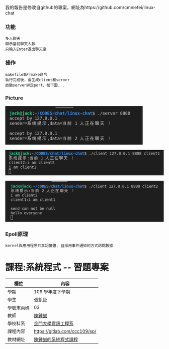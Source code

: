 我的報告是修改自github的專案，網址為https://github.com/cmniefei/linux-chat

### 功能

```
多人聊天
顯示當前聊天人數
只輸入Enter退出聊天室
```

### 操作

```
makefile執行make命令
執行完成後，會生成client和server
啟動server綁定port，如下圖...
```

### Picture

![picture](https://github.com/WWW-Jack/sp109b/blob/main/final/picture/epoll1.png)

![picture](https://github.com/WWW-Jack/sp109b/blob/main/final/picture/epoll2.png)

![picture](https://github.com/WWW-Jack/sp109b/blob/main/final/picture/epoll3.png)

### Epoll原理

```
kernel與應用程序共享記憶體, 且採用事件通知的方式訪問數據
```

# 課程:系統程式 -- 習題專案

欄位 | 內容
-----|--------
學期 | 109 學年度下學期
學生 |  張凱証
學號末兩碼 | 03
教師 | [陳鍾誠](https://www.nqu.edu.tw/educsie/index.php?act=blog&code=list&ids=4)
學校科系 | [金門大學資訊工程系](https://www.nqu.edu.tw/educsie/index.php)
課程內容 | https://gitlab.com/ccc109/sp/
教材網址 | [陳鍾誠的系統程式課程](http://programmermedia.org/root/%E9%99%B3%E9%8D%BE%E8%AA%A0/%E8%AA%B2%E7%A8%8B/%E7%B3%BB%E7%B5%B1%E7%A8%8B%E5%BC%8F/README.md)

